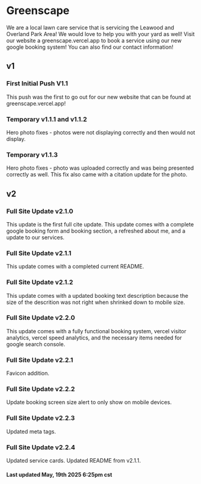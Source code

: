 # Greenscape

We are a local lawn care service that is servicing the Leawood and Overland Park Area! We would love to help you with your yard as well! Visit our website a greenscape.vercel.app to book a service using our new google booking system! You can also find our contact information!

## v1

### First Initial Push V1.1
This push was the first to go out for our new website that can be found at greenscape.vercel.app!

### Temporary v1.1.1 and v1.1.2
Hero photo fixes - photos were not displaying correctly and then would not display.

### Temporary v1.1.3
Hero photo fixes - photo was uploaded correctly and was being presented correctly as well. This fix also came with a citation update for the photo.

## v2

### Full Site Update v2.1.0
This update is the first full cite update. This update comes with a complete google booking form and booking section, a refreshed about me, and a update to our services.

### Full Site Update v2.1.1
This update comes with a completed current README.

### Full Site Update v2.1.2
This update comes with a updated booking text description because the size of the descrition was not right when shrinked down to mobile size.

### Full Site Update v2.2.0
This update comes with a fully functional booking system, vercel visitor analytics, vercel speed analytics, and the necessary items needed for google search console.

### Full Site Update v2.2.1
Favicon addition.

### Full Site Update v2.2.2
Update booking screen size alert to only show on mobile devices.

### Full Site Update v2.2.3
Updated meta tags.

### Full Site Update v2.2.4
Updated service cards. Updated README from v2.1.1.

#### Last updated May, 19th 2025 6:25pm cst